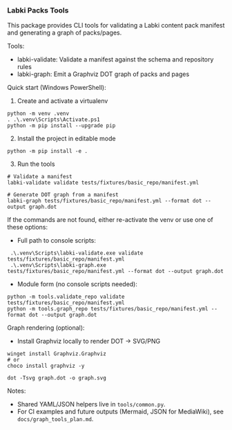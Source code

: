 ### Labki Packs Tools

This package provides CLI tools for validating a Labki content pack manifest and generating a graph of packs/pages.

Tools:
- labki-validate: Validate a manifest against the schema and repository rules
- labki-graph: Emit a Graphviz DOT graph of packs and pages

Quick start (Windows PowerShell):
1) Create and activate a virtualenv
```
python -m venv .venv
. .\.venv\Scripts\Activate.ps1
python -m pip install --upgrade pip
```

2) Install the project in editable mode
```
python -m pip install -e .
```

3) Run the tools
```
# Validate a manifest
labki-validate validate tests/fixtures/basic_repo/manifest.yml

# Generate DOT graph from a manifest
labki-graph tests/fixtures/basic_repo/manifest.yml --format dot --output graph.dot
```

If the commands are not found, either re-activate the venv or use one of these options:
- Full path to console scripts:
```
 .\.venv\Scripts\labki-validate.exe validate tests/fixtures/basic_repo/manifest.yml
 .\.venv\Scripts\labki-graph.exe tests/fixtures/basic_repo/manifest.yml --format dot --output graph.dot
```
- Module form (no console scripts needed):
```
python -m tools.validate_repo validate tests/fixtures/basic_repo/manifest.yml
python -m tools.graph_repo tests/fixtures/basic_repo/manifest.yml --format dot --output graph.dot
```

Graph rendering (optional):
- Install Graphviz locally to render DOT → SVG/PNG
```
winget install Graphviz.Graphviz
# or
choco install graphviz -y

dot -Tsvg graph.dot -o graph.svg
```

Notes:
- Shared YAML/JSON helpers live in `tools/common.py`.
- For CI examples and future outputs (Mermaid, JSON for MediaWiki), see `docs/graph_tools_plan.md`.


